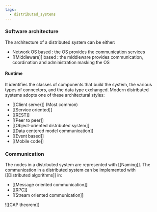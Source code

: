 ```yaml
---
tags:
  - distributed_systems
---
```

### Software architecture

The architecture of a distributed system can be either:
- Network OS based : the OS provides the communication services
- [[Middleware]] based : the middleware provides communication, coordination and administration masking the OS
#### Runtime

It identifies the classes of components that build the system, the various types of connectors, and the data type exchanged. Modern distributed systems adopts one of these architectural styles:
- [[Client server]] (Most common)
- [[Service oriented]]
- [[REST]]
- [[Peer to peer]]
- [[Object-oriented distributed system]]
- [[Data centered model communication]]
- [[Event based]]
- [[Mobile code]]
### Communication

The nodes in a distributed system are represented with [[Naming]].
The communication in a distributed system can be implemented with [[Distributed algorithms]] in:
- [[Message oriented communication]]
- [[RPC]]
- [[Stream oriented communication]]

![[CAP theorem]]